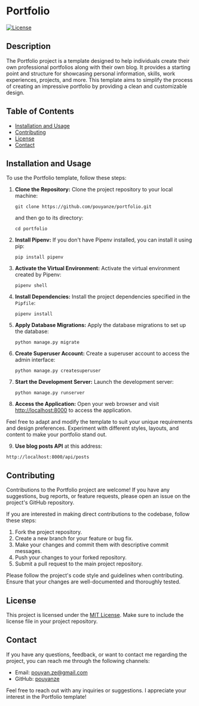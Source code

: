 # Portfolio

[![License](https://img.shields.io/badge/License-MIT-blue.svg)](LICENSE)

## Description

The Portfolio project is a template designed to help individuals create their own professional portfolios along with their own blog. It provides a starting point and structure for showcasing personal information, skills, work experiences, projects, and more. This template aims to simplify the process of creating an impressive portfolio by providing a clean and customizable design.

## Table of Contents

- [Installation and Usage](#installation-and-usage)
- [Contributing](#contributing)
- [License](#license)
- [Contact](#contact)

## Installation and Usage

To use the Portfolio template, follow these steps:
1. **Clone the Repository:** Clone the project repository to your local machine:
   ```
   git clone https://github.com/pouyanze/portfolio.git
   ```
   and then go to its directory:
   ```
   cd portfolio
   ```
2. **Install Pipenv:** If you don't have Pipenv installed, you can install it using pip:
   ```
   pip install pipenv
   ```

3. **Activate the Virtual Environment:** Activate the virtual environment created by Pipenv:
   ```
   pipenv shell
   ```
4. **Install Dependencies:** Install the project dependencies specified in the `Pipfile`:
   ```
   pipenv install
   ```

5. **Apply Database Migrations:** Apply the database migrations to set up the database:
   ```
   python manage.py migrate
   ```

6. **Create Superuser Account:** Create a superuser account to access the admin interface:
   ```
   python manage.py createsuperuser
   ```

7. **Start the Development Server:** Launch the development server:
   ```
   python manage.py runserver
   ```

8. **Access the Application:** Open your web browser and visit [http://localhost:8000](http://localhost:8000) to access the application.

Feel free to adapt and modify the template to suit your unique requirements and design preferences. Experiment with different styles, layouts, and content to make your portfolio stand out.

9. **Use blog posts API** at this address:
```
http://localhost:8000/api/posts
```
## Contributing

Contributions to the Portfolio project are welcome! If you have any suggestions, bug reports, or feature requests, please open an issue on the project's GitHub repository. 

If you are interested in making direct contributions to the codebase, follow these steps:

1. Fork the project repository.
2. Create a new branch for your feature or bug fix.
3. Make your changes and commit them with descriptive commit messages.
4. Push your changes to your forked repository.
5. Submit a pull request to the main project repository.

Please follow the project's code style and guidelines when contributing. Ensure that your changes are well-documented and thoroughly tested.

## License

This project is licensed under the [MIT License](LICENSE). Make sure to include the license file in your project repository.

## Contact

If you have any questions, feedback, or want to contact me regarding the project, you can reach me through the following channels:

- Email: [pouyan.ze@gmail.com](mailto:pouyan.ze@gmail.com)
- GitHub: [pouyanze](https://github.com/pouyanze)

Feel free to reach out with any inquiries or suggestions. I appreciate your interest in the Portfolio template!
